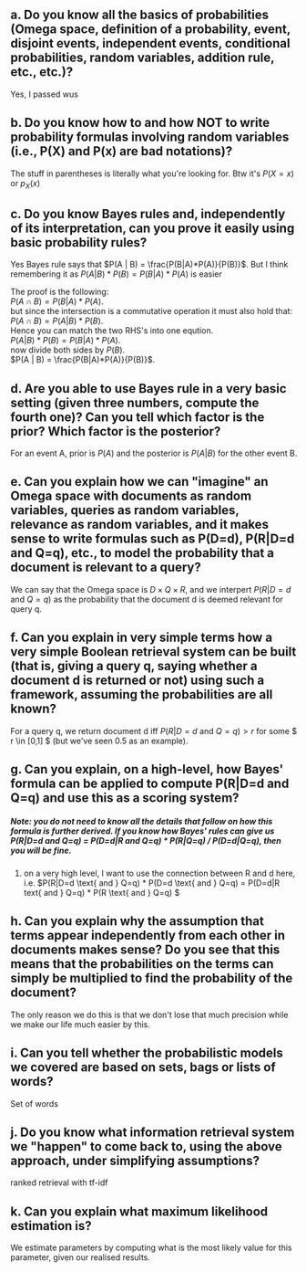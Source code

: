 ## a. Do you know all the basics of probabilities (Omega space, definition of a probability, event, disjoint events, independent events, conditional probabilities, random variables, addition rule, etc., etc.)?

Yes, I passed wus

## b. Do you know how to and how NOT to write probability formulas involving random variables (i.e., P(X) and P(x) are bad notations)?

The stuff in parentheses is literally what you're looking for. Btw it's $P(X=x)$ or $p_X(x)$

## c. Do you know Bayes rules and, independently of its interpretation, can you prove it easily using basic probability rules?

Yes Bayes rule says that $P(A | B) = \frac{P(B|A)*P(A)}{P(B)}$. But I think remembering it as $P(A|B) * P(B) = P(B|A)*P(A)$ is easier

The proof is the following:  
$P(A \cap B) = P( B | A ) * P(A)$.  
but since the intersection is a commutative operation it must also hold that:  
$P(A \cap B) = P( A | B ) * P(B)$.  
Hence you can match the two RHS's into one eqution.   
$P( A | B ) * P(B) = P( B | A ) * P(A)$.   
now divide both sides by $P(B)$.   
$P(A | B) = \frac{P(B|A)*P(A)}{P(B)}$.



## d. Are you able to use Bayes rule in a very basic setting (given three numbers, compute the fourth one)? Can you tell which factor is the prior? Which factor is the posterior?

For an event A, prior is $P(A)$ and the posterior is $P(A|B)$ for the other event B.

## e. Can you explain how we can "imagine" an Omega space with documents as random variables, queries as random variables, relevance as random variables, and it makes sense to write formulas such as P(D=d), P(R|D=d and Q=q), etc., to model the probability that a document is relevant to a query?

We can say that the Omega space is $D \times Q \times R$, and we interpert $P(R|D=d \text{ and } Q=q)$ as the probability that the document d  is deemed relevant for query q.

## f. Can you explain in very simple terms how a very simple Boolean retrieval system can be built (that is, giving a query q, saying whether a document d is returned or not) using such a framework, assuming the probabilities are all known?

For a query q, we return document d iff $P(R|D=d \text{ and } Q=q) > r$ for some $ r \in [0,1] $ (but we've seen 0.5 as an example).

## g. Can you explain, on a high-level, how Bayes' formula can be applied to compute P(R|D=d and Q=q) and use this as a scoring system? 
##### Note: you do not need to know all the details that follow on how this formula is further derived. If you know how Bayes' rules can give us P(R|D=d and Q=q) = P(D=d|R and Q=q) * P(R|Q=q) / P(D=d|Q=q), then you will be fine.

1. on a very high level, I want to use the connection between R and d here, i.e. $P(R|D=d \text{ and } Q=q) * P(D=d \text{ and } Q=q)  = P(D=d|R text{ and } Q=q) * P(R \text{ and } Q=q) $

## h. Can you explain why the assumption that terms appear independently from each other in documents makes sense? Do you see that this means that the probabilities on the terms can simply be multiplied to find the probability of the document?

The only reason we do this is that we don't lose that much precision while we make our life much easier by this.

## i. Can you tell whether the probabilistic models we covered are based on sets, bags or lists of words?

Set of words

## j. Do you know what information retrieval system we "happen" to come back to, using the above approach, under simplifying assumptions?

ranked retrieval with tf-idf

## k. Can you explain what maximum likelihood estimation is?

We estimate parameters by computing what is the most likely value for this parameter, given our realised results.
